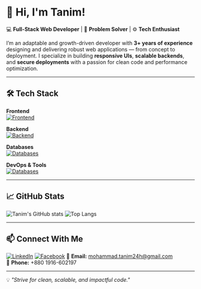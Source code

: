 # 👋 Hi, I'm Tanim!

💻 **Full-Stack Web Developer** | 🚀 **Problem Solver** | ⚙️ **Tech Enthusiast**  

I’m an adaptable and growth-driven developer with **3+ years of experience** designing and delivering robust web applications — from concept to deployment. I specialize in building **responsive UIs**, **scalable backends**, and **secure deployments** with a passion for clean code and performance optimization.  

---

## 🛠️ Tech Stack

**Frontend**  
[![Frontend](https://skillicons.dev/icons?i=js,ts,html,css,react,angular,nextjs,tailwind,bootstrap)](https://skillicons.dev)

**Backend**  
[![Backend](https://skillicons.dev/icons?i=nodejs,express,py,django)](https://skillicons.dev)

**Databases**  
[![Databases](https://skillicons.dev/icons?i=mongodb,mysql)](https://skillicons.dev)

**DevOps & Tools**  
[![Databases](https://skillicons.dev/icons?i=docker,git,githubactions,gitlab,azure)](https://skillicons.dev)

---

## 📈 GitHub Stats

![Tanim's GitHub stats](https://github-readme-stats.vercel.app/api?username=mohammadtanim24h&show_icons=true&theme=radical)
![Top Langs](https://github-readme-stats.vercel.app/api/top-langs/?username=mohammadtanim24h&layout=compact&theme=radical)

---

## 📫 Connect With Me

[![LinkedIn](https://img.shields.io/badge/-LinkedIn-0A66C2?style=flat&logo=linkedin&logoColor=white)](https://www.linkedin.com/in/mohammad-tanim)
[![Facebook](https://img.shields.io/badge/-Facebook-0866FF?style=flat&logo=facebook&logoColor=white)](https://www.linkedin.com/in/mohammad-tanim)
📧 **Email:** mohammad.tanim24h@gmail.com  
📱 **Phone:** +880 1916-602197  

---
💡 _"Strive for clean, scalable, and impactful code."_  
